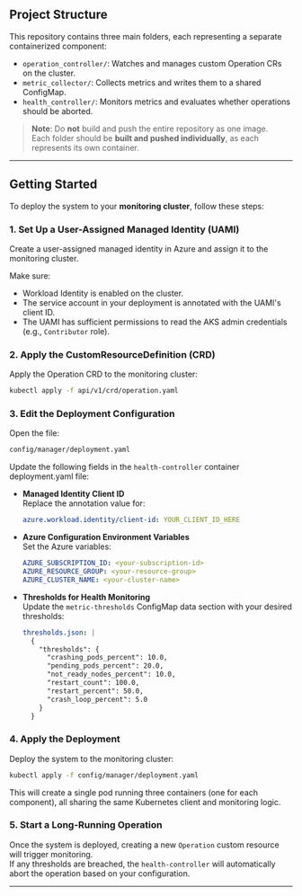 ## Project Structure

This repository contains three main folders, each representing a separate containerized component:

- `operation_controller/`: Watches and manages custom Operation CRs on the cluster.
- `metric_collector/`: Collects metrics and writes them to a shared ConfigMap.
- `health_controller/`: Monitors metrics and evaluates whether operations should be aborted.

> **Note**: Do **not** build and push the entire repository as one image.  
> Each folder should be **built and pushed individually**, as each represents its own container.

---

## Getting Started

To deploy the system to your **monitoring cluster**, follow these steps:

### 1. Set Up a User-Assigned Managed Identity (UAMI)

Create a user-assigned managed identity in Azure and assign it to the monitoring cluster.

Make sure:
- Workload Identity is enabled on the cluster.
- The service account in your deployment is annotated with the UAMI's client ID.
- The UAMI has sufficient permissions to read the AKS admin credentials (e.g., `Contributor` role).

### 2. Apply the CustomResourceDefinition (CRD)

Apply the Operation CRD to the monitoring cluster:

```sh
kubectl apply -f api/v1/crd/operation.yaml
```

### 3. Edit the Deployment Configuration

Open the file:

```sh
config/manager/deployment.yaml
```

Update the following fields in the `health-controller` container deployment.yaml file:

- **Managed Identity Client ID**  
  Replace the annotation value for:

  ```yaml
  azure.workload.identity/client-id: YOUR_CLIENT_ID_HERE
  ```

- **Azure Configuration Environment Variables**  
  Set the Azure variables:

  ```yaml
  AZURE_SUBSCRIPTION_ID: <your-subscription-id>
  AZURE_RESOURCE_GROUP: <your-resource-group>
  AZURE_CLUSTER_NAME: <your-cluster-name>
  ```

- **Thresholds for Health Monitoring**  
  Update the `metric-thresholds` ConfigMap data section with your desired thresholds:

  ```yaml
  thresholds.json: |
    {
      "thresholds": {
        "crashing_pods_percent": 10.0, 
        "pending_pods_percent": 20.0,
        "not_ready_nodes_percent": 10.0,
        "restart_count": 100.0,
        "restart_percent": 50.0,
        "crash_loop_percent": 5.0
      }
    }
  ```

### 4. Apply the Deployment

Deploy the system to the monitoring cluster:

```sh
kubectl apply -f config/manager/deployment.yaml
```

This will create a single pod running three containers (one for each component), all sharing the same Kubernetes client and monitoring logic.

### 5. Start a Long-Running Operation

Once the system is deployed, creating a new `Operation` custom resource will trigger monitoring.  
If any thresholds are breached, the `health-controller` will automatically abort the operation based on your configuration.

---
